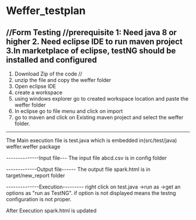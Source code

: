 # Weffer_testplan
//Form Testing
//prerequisite
1: Need java 8 or higher
2. Need eclipse IDE to run maven project
3.In marketplace of eclipse, testNG should be installed and configured 
----------------------------------------------
1. Download Zip of the code //
2. unzip the file and copy the weffer folder
3. Open eclipse IDE
4. create a workspace 
5. using windows explorer go to created workspace location and paste the weffer folder
6. In eclipse go to file menu and click on import 
7. go to maven and click on Existing maven project and select the weffer folder.


--------------------------
The Main execution file is test.java which is embedded in(src/test/java) weffer.weffer package


--------------Input file---
The input file abcd.csv is in config folder

-------------Output file------
The output file spark.html is in target/new_report folder


--------------Execution---------
right click on test.java ->run as ->get an options as "run as TestNG".
if option is not displayed means the testng configuration is not proper.

After Execution spark.html is updated
